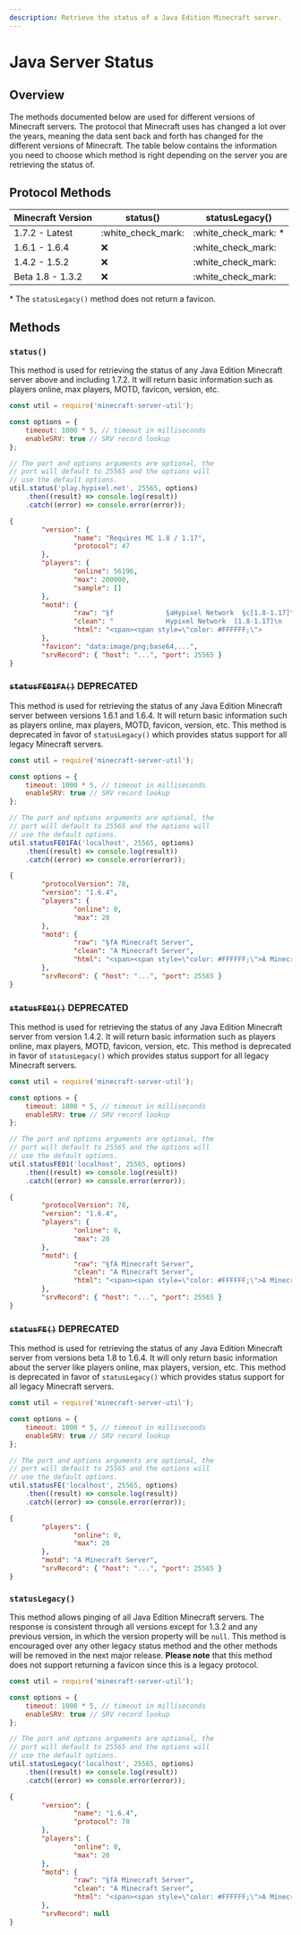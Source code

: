 ```yaml
---
description: Retrieve the status of a Java Edition Minecraft server.
---
```


# Java Server Status

## Overview

The methods documented below are used for different versions of Minecraft servers. The protocol that Minecraft uses has changed a lot over the years, meaning the data sent back and forth has changed for the different versions of Minecraft. The table below contains the information you need to choose which method is right depending on the server you are retrieving the status of.

## Protocol Methods

| Minecraft Version | status()             | statusLegacy()         |
| ----------------- | -------------------- |------------------------|
| 1.7.2 - Latest    | :white\_check\_mark: | :white\_check\_mark: * |
| 1.6.1 - 1.6.4     | :x:                  | :white\_check\_mark:   |
| 1.4.2 - 1.5.2     | :x:                  | :white\_check\_mark:   |
| Beta 1.8 - 1.3.2  | :x:                  | :white\_check\_mark:   |

&ast; The `statusLegacy()` method does not return a favicon.

## Methods

### `status()`

This method is used for retrieving the status of any Java Edition Minecraft server above and including 1.7.2. It will return basic information such as players online, max players, MOTD, favicon, version, etc.

```javascript
const util = require('minecraft-server-util');

const options = {
    timeout: 1000 * 5, // timeout in milliseconds
    enableSRV: true // SRV record lookup
};

// The port and options arguments are optional, the
// port will default to 25565 and the options will
// use the default options.
util.status('play.hypixel.net', 25565, options)
    .then((result) => console.log(result))
    .catch((error) => console.error(error));
```

```json
{
        "version": {
                "name": "Requires MC 1.8 / 1.17",
                "protocol": 47
        },
        "players": {
                "online": 56196,
                "max": 200000,
                "sample": []
        },
        "motd": {
                "raw": "§f             §aHypixel Network  §c[1.8-1.17]\n                 §c§lBLACK FRIDAY SALE",
                "clean": "             Hypixel Network  [1.8-1.17]\n                 BLACK FRIDAY SALE",
                "html": "<span><span style=\"color: #FFFFFF;\">             </span><span style=\"color: #55FF55;\">Hypixel Network  </span><span style=\"color: #FF5555;\">[1.8-1.17]\n                 </span><span style=\"color: #FF5555; font-weight: bold;\">BLACK FRIDAY SALE</span></span>"
        },
        "favicon": "data:image/png;base64,...",
        "srvRecord": { "host": "...", "port": 25565 }
}
```

### ~~`statusFE01FA()`~~ **DEPRECATED**

This method is used for retrieving the status of any Java Edition Minecraft server between versions 1.6.1 and 1.6.4. It will return basic information such as players online, max players, MOTD, favicon, version, etc. This method is deprecated in favor of `statusLegacy()` which provides status support for all legacy Minecraft servers.

```javascript
const util = require('minecraft-server-util');

const options = {
    timeout: 1000 * 5, // timeout in milliseconds
    enableSRV: true // SRV record lookup
};

// The port and options arguments are optional, the
// port will default to 25565 and the options will
// use the default options.
util.statusFE01FA('localhost', 25565, options)
    .then((result) => console.log(result))
    .catch((error) => console.error(error));
```

```json
{
        "protocolVersion": 78,
        "version": "1.6.4",
        "players": {
                "online": 0,
                "max": 20
        },
        "motd": {
                "raw": "§fA Minecraft Server",
                "clean": "A Minecraft Server",
                "html": "<span><span style=\"color: #FFFFFF;\">A Minecraft Server</span></span>"
        },
        "srvRecord": { "host": "...", "port": 25565 }
}
```

### ~~`statusFE01()`~~ **DEPRECATED**

This method is used for retrieving the status of any Java Edition Minecraft server from version 1.4.2. It will return basic information such as players online, max players, MOTD, favicon, version, etc. This method is deprecated in favor of `statusLegacy()` which provides status support for all legacy Minecraft servers.

```javascript
const util = require('minecraft-server-util');

const options = {
    timeout: 1000 * 5, // timeout in milliseconds
    enableSRV: true // SRV record lookup
};

// The port and options arguments are optional, the
// port will default to 25565 and the options will
// use the default options.
util.statusFE01('localhost', 25565, options)
    .then((result) => console.log(result))
    .catch((error) => console.error(error));
```

```json
{
        "protocolVersion": 78,
        "version": "1.6.4",
        "players": {
                "online": 0,
                "max": 20
        },
        "motd": {
                "raw": "§fA Minecraft Server",
                "clean": "A Minecraft Server",
                "html": "<span><span style=\"color: #FFFFFF;\">A Minecraft Server</span></span>"
        },
        "srvRecord": { "host": "...", "port": 25565 }
}
```

### ~~`statusFE()`~~ **DEPRECATED**

This method is used for retrieving the status of any Java Edition Minecraft server from versions beta 1.8 to 1.6.4. It will only return basic information about the server like players online, max players, version, etc. This method is deprecated in favor of `statusLegacy()` which provides status support for all legacy Minecraft servers.

```javascript
const util = require('minecraft-server-util');

const options = {
    timeout: 1000 * 5, // timeout in milliseconds
    enableSRV: true // SRV record lookup
};

// The port and options arguments are optional, the
// port will default to 25565 and the options will
// use the default options.
util.statusFE('localhost', 25565, options)
    .then((result) => console.log(result))
    .catch((error) => console.error(error));
```

```json
{
        "players": {
                "online": 0,
                "max": 20
        },
        "motd": "A Minecraft Server",
        "srvRecord": { "host": "...", "port": 25565 }
}
```

### `statusLegacy()`

This method allows pinging of all Java Edition Minecraft servers. The response is consistent through all versions except for 1.3.2 and any previous version, in which the version property will be `null`. This method is encouraged over any other legacy status method and the other methods will be removed in the next major release. **Please note** that this method does not support returning a favicon since this is a legacy protocol.

```javascript
const util = require('minecraft-server-util');

const options = {
    timeout: 1000 * 5, // timeout in milliseconds
    enableSRV: true // SRV record lookup
};

// The port and options arguments are optional, the
// port will default to 25565 and the options will
// use the default options.
util.statusLegacy('localhost', 25565, options)
    .then((result) => console.log(result))
    .catch((error) => console.error(error));
```

```json
{
        "version": {
                "name": "1.6.4",
                "protocol": 78
        },
        "players": {
                "online": 0,
                "max": 20
        },
        "motd": {
                "raw": "§fA Minecraft Server",
                "clean": "A Minecraft Server",
                "html": "<span><span style=\"color: #FFFFFF;\">A Minecraft Server</span></span>"
        },
        "srvRecord": null
}
```

